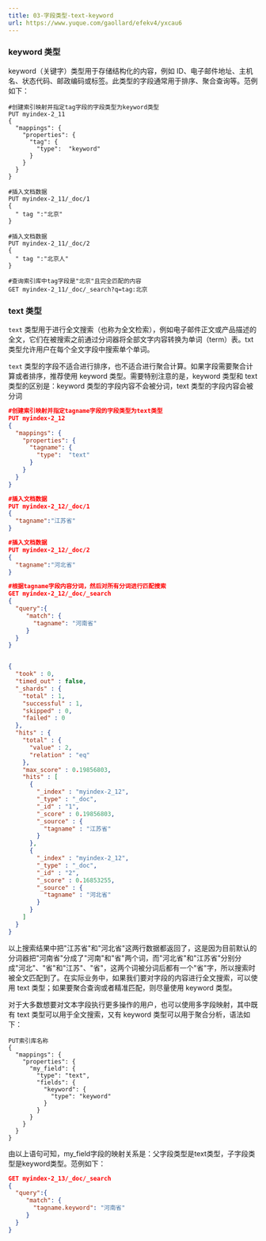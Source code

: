 ```yaml
---
title: 03-字段类型-text-keyword
url: https://www.yuque.com/gaollard/efekv4/yxcau6
---
```




### keyword 类型

keyword（关键字）类型用于存储结构化的内容，例如 ID、电子邮件地址、主机名、状态代码、邮政编码或标签。此类型的字段通常用于排序、聚合查询等。范例如下：

    #创建索引映射并指定tag字段的字段类型为keyword类型
    PUT myindex-2_11
    {
      "mappings": {
        "properties": {
          "tag": {
            "type":  "keyword"
          }
        }
      }
    }

    #插入文档数据
    PUT myindex-2_11/_doc/1
    {
      " tag ":"北京"
    }

    #插入文档数据
    PUT myindex-2_11/_doc/2
    {
      " tag ":"北京人"
    }

    #查询索引库中tag字段是"北京"且完全匹配的内容
    GET myindex-2_11/_doc/_search?q=tag:北京



### text 类型

`text` 类型用于进行全文搜索（也称为全文检索），例如电子邮件正文或产品描述的全文，它们在被搜索之前通过分词器将全部文字内容转换为单词（term）表。txt 类型允许用户在每个全文字段中搜索单个单词。

`text` 类型的字段不适合进行排序，也不适合进行聚合计算。如果字段需要聚合计算或者排序，推荐使用 keyword 类型。需要特别注意的是，keyword 类型和 text 类型的区别是：keyword 类型的字段内容不会被分词，text 类型的字段内容会被分词

```json
#创建索引映射并指定tagname字段的字段类型为text类型
PUT myindex-2_12
{
  "mappings": {
    "properties": {
      "tagname": {
        "type":  "text"
      }
    }
  }
}

#插入文档数据
PUT myindex-2_12/_doc/1
{
  "tagname":"江苏省"
}

#插入文档数据
PUT myindex-2_12/_doc/2
{
  "tagname":"河北省"
}

#根据tagname字段内容分词，然后对所有分词进行匹配搜索
GET myindex-2_12/_doc/_search
{
  "query":{
     "match": {
       "tagname": "河南省"
     }
  }
}


{
  "took" : 0,
  "timed_out" : false,
  "_shards" : {
    "total" : 1,
    "successful" : 1,
    "skipped" : 0,
    "failed" : 0
  },
  "hits" : {
    "total" : {
      "value" : 2,
      "relation" : "eq"
    },
    "max_score" : 0.19856803,
    "hits" : [
      {
        "_index" : "myindex-2_12",
        "_type" : "_doc",
        "_id" : "1",
        "_score" : 0.19856803,
        "_source" : {
          "tagname" : "江苏省"
        }
      },
      {
        "_index" : "myindex-2_12",
        "_type" : "_doc",
        "_id" : "2",
        "_score" : 0.16853255,
        "_source" : {
          "tagname" : "河北省"
        }
      }
    ]
  }
}
```

以上搜索结果中把"江苏省"和"河北省"这两行数据都返回了，这是因为目前默认的分词器把"河南省"分成了"河南"和"省"两个词，而"河北省"和"江苏省"分别分成"河北"、"省"和"江苏"、"省"，这两个词被分词后都有一个"省"字，所以搜索时被全文匹配到了。在实际业务中，如果我们要对字段的内容进行全文搜索，可以使用 text 类型；如果要聚合查询或者精准匹配，则尽量使用 keyword 类型。

对于大多数想要对文本字段执行更多操作的用户，也可以使用多字段映射，其中既有 text 类型可以用于全文搜索，又有 keyword 类型可以用于聚合分析，语法如下：

    PUT索引库名称
    {
      "mappings": {
        "properties": {
          "my_field": {
            "type": "text",
            "fields": {
              "keyword": {
                "type": "keyword"
              }
            }
          }
        }
      }
    }

由以上语句可知，my\_field字段的映射关系是：父字段类型是text类型，子字段类型是keyword类型。范例如下：

```json
GET myindex-2_13/_doc/_search
{
  "query":{
     "match": {
       "tagname.keyword": "河南省"
     }
  }
}
```
